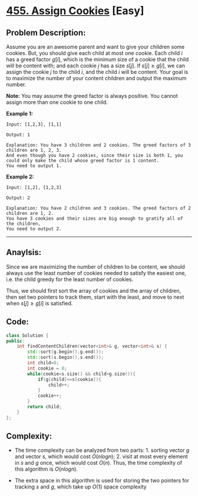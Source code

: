 # [455. Assign Cookies](https://leetcode.com/problems/assign-cookies/) [Easy]
## **Problem Description:**

Assume you are an awesome parent and want to give your children some cookies. But, you should give each child at most one cookie. Each child $i$ has a greed factor $g[i]$, which is the minimum size of a cookie that the child will be content with; and each cookie $j$ has a size $s[j]$. If $s[j] \geq g[i]$, we can assign the cookie $j$ to the child $i$, and the child $i$ will be content. Your goal is to maximize the number of your content children and output the maximum number.

**Note:**
You may assume the greed factor is always positive.
You cannot assign more than one cookie to one child.

**Example 1:**

```
Input: [1,2,3], [1,1]

Output: 1

Explanation: You have 3 children and 2 cookies. The greed factors of 3 children are 1, 2, 3.
And even though you have 2 cookies, since their size is both 1, you could only make the child whose greed factor is 1 content.
You need to output 1.
```

**Example 2:**

```
Input: [1,2], [1,2,3]

Output: 2

Explanation: You have 2 children and 3 cookies. The greed factors of 2 children are 1, 2.
You have 3 cookies and their sizes are big enough to gratify all of the children,
You need to output 2.
```

-----

## **Anaylsis:**
Since we are maximizing the number of children to be content, we should always use the least number of cookies needed to satisfy the easiest one, i.e. the child greedy for the least number of cookies.

Thus, we should first sort the array of cookies and the array of children, then set two pointers to track them, start with the least, and move to next when $s[j] \geq g[i]$ is satisfied.


## **Code:**
```cpp
class Solution {
public:
    int findContentChildren(vector<int>& g, vector<int>& s) {
        std::sort(g.begin(),g.end());
        std::sort(s.begin(),s.end());
        int child=0;
        int cookie = 0;
        while(cookie<s.size() && child<g.size()){
            if(g[child]<=s[cookie]){
                child++;
            } 
            cookie++;
        }
        return child;
    }
};
```

## **Complexity:**
- The time complexity can be analyzed from two parts: 1. sorting vector $g$ and vector s, which would cost $O(nlogn)$; 2. visit at most every element in $s$ and $g$ once, which would cost $O(n)$. Thus, the time complexity of this algorithm is $O(nlogn)$.

- The extra space in this algorithm is used for storing the two pointers for tracking $s$ and $g$, which take up $O(1)$ space complexity